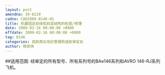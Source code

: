 ```yaml
---
layout: post
amendno: 39-6220
cadno: CAD2009-B146-01
title: 机翼固定前缘和前梁结构的检查/修理
date: 2009-02-16 00:00:00 +0800
effdate: 2009-02-16 00:00:00 +0800
tag: B146
categories: 民航西北地区管理局适航审定处
author: 穆彦炜
---
```


##适用范围:
经审定的所有型号、所有系列号的BAe146系列和AVRO 146-RJ系列飞机。

